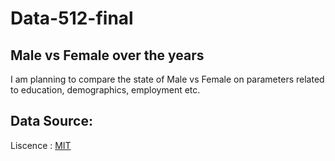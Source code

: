 # Data-512-final
## Male vs Female over the years

I am planning to compare the state of Male vs Female on parameters related to education, demographics, employment etc.


## Data Source:
Liscence : [MIT](https://github.com/ankitapal189/data-512-final/blob/main/LICENSE)<BR>
